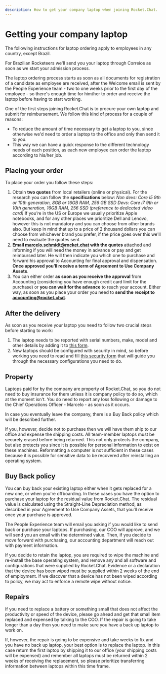 ```yaml
---
description: How to get your company laptop when joining Rocket.Chat.
---
```


# Getting your company laptop

The following instructions for laptop ordering apply to employees in any country, except Brazil.

For Brazilian Rocketeers we'll send you your laptop through Correios as soon as we start your admission process.  
  
The laptop ordering process starts as soon as all documents for registration of a candidate as employee are received, after the Welcome email is sent by the People Experience team - two to one weeks prior to the first day of the employee - so there's enough time for him/her to order and receive the laptop before having to start working.

One of the first steps joining Rocket.Chat is to procure your own laptop and submit for reimbursement. We follow this kind of process for a couple of reasons:

* To reduce the amount of time necessary to get a laptop to you, since otherwise we'd need to order a laptop to the office and only then send it to you.
* This way we can have a quick response to the different technology needs of each position, as each new employee can order the laptop according to his/her job.

## Placing your order

To place your order you follow these steps:

1. Obtain **two quotes** from local retailers \(online or physical\). For the research you can follow the **specifications** below: _Non devs: Core i5 9th or 10th generation, 8GB or 16GB RAM, 256 GB SSD Devs: Core i7 9th or 10th generation, 16GB RAM, 256 SSD \(preference to dedicated video card\)_ If you’re in the US or Europe we usually prioritize Apple notebooks, and for any other places we prioritize Dell and Lenovo, however this is not mandatory and you can choose from other brands also. But keep in mind that up to a price of 2 thousand dollars you can choose from whichever brand you prefer, if the price goes over this we'll need to evaluate the quotes sent. 
2. **Email marcelo.schmidt@rocket.chat with the quotes** attached and informing if you will need the money in advance or pay and get reimbursed later. He will then indicate you which one to purchase and forward his approval to Accounting for final approval and dispensation. **Once approved you’ll receive a term of Agreement to Use Company Assets**.
3. You can either order **as soon as you receive the approval** from Accounting \(considering you have enough credit card limit for the purchase\) or **you can wait for the advance** to reach your account. Either way, as soon as you place your order you need to **send the** **receipt to accounting@rocket.chat**.

## After the delivery

As soon as you receive your laptop you need to follow two crucial steps before starting to work:

1. The laptop needs to be reported with serial numbers, make, model and other details by adding it to [this form](https://people.zoho.com/rocketchat/zp#compensation/form/add-formLinkName:asset). 
2. New laptops should be configured with security in mind, so before working you need to read and fill [this security form](https://docs.google.com/forms/d/e/1FAIpQLSffmdQUSHaE2WWX6UHo8BAqT6VM0ijBPxyWwJCkmgeRvSpvkA/viewform?usp=sf_link) that will guide you through the necessary configurations you need to do.

## Property

Laptops paid for by the company are property of Rocket.Chat, so you do not need to buy insurance for them unless it is company policy to do so, which at the moment isn't. You do need to report any loss following or damage to the Chief Operations Officer - Marcelo - as soon as it occurs.

In case you eventually leave the company, there is a Buy Back policy which will be described further.

If you, however, decide not to purchase then we will have them ship to our office and expense the shipping costs. All team-member laptops must be securely erased before being returned. This not only protects the company, but also protects you since it is possible for personal information to exist on these machines. Reformatting a computer is not sufficient in these cases because it is possible for sensitive data to be recovered after reinstalling an operating system.

## Buy Back policy

You can buy back your existing laptop either when it gets replaced for a new one, or when you're offboarding. In these cases you have the option to purchase your laptop for the residual value from Rocket.Chat. The residual value is calculated using the Straight-Line Depreciation method, as described in your Agreement to Use Company Assets, that you'll receive once your purchase is approved.

The People Experience team will email you asking if you would like to send back or purchase your laptops. If purchasing, our COO will approve, and we will send you an email with the determined value. Then, if you decide to move forward with purchasing, our accounting department will reach out with payment information.

If you decide to retain the laptop, you are required to wipe the machine and re-install the base operating system, and remove any and all software and configurations that were supplied by Rocket.Chat. Evidence or a declaration that the device has been wiped must be supplied within 2 weeks of the end of employment. If we discover that a device has not been wiped according to policy, we may act to enforce a remote wipe without notice.

## Repairs

If you need to replace a battery or something small that does not affect the productivity or speed of the device, please go ahead and get that small item replaced and expensed by talking to the COO. If the repair is going to take longer than a day then you need to make sure you have a back up laptop to work on.

If, however, the repair is going to be expensive and take weeks to fix and you have no back up laptop, your best option is to replace the laptop. In this case return the first laptop by shipping it to our office \(your shipping costs will be expensed\) and remember all laptops must be returned within 2 weeks of receiving the replacement, so please prioritize transferring information between laptops within this time frame.

